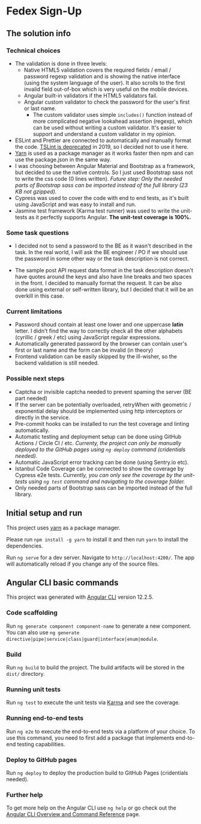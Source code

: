 # Fedex Sign-Up

## The solution info

### Technical choices

- The validation is done in three levels:
  - Native HTML5 validation covers the required fields / email / password regexp validation and is showing the native interface (using the system language of the user). It also scrolls to the first invalid field out-of-box which is very useful on the mobile devices.
  - Angular built-in validators if the HTML5 validators fail.
  - Angular custom validator to check the password for the user's first or last name.
    - The custom validator uses simple `includes()` function instead of more complicated negative lookahead assertion (regexp), which can be used without writing a custom validator. It's easier to support and understand a custom validator in my opinion.
- ESLint and Prettier are connected to automatically and manually format the code. [TSLint is deprecated](https://github.com/palantir/tslint/issues/4904) in 2019, so I decided not to use it here.
- [Yarn](https://yarnpkg.com) is used as a package manager as it works faster then npm and can use the package.json in the same way.
- I was choosing between Angular Material and Bootstrap as a framework, but decided to use the native controls. So I just used Bootstrap sass not to write the css code (0 lines written). _Future step: Only the needed parts of Bootstrap sass can be imported instead of the full library (23 KB not gzipped)._
- Cypress was used to cover the code with end to end tests, as it's built using JavaScript and was easy to install and run.
- Jasmine test framework (Karma test runner) was used to write the unit-tests as it perfectly supports Angular. **The unit-test coverage is 100%.**

### Some task questions

- I decided not to send a password to the BE as it wasn't described in the task. In the real world, I will ask the BE engineer / PO if we should use the password in some other way or the task description is not correct.

- The sample post API request data format in the task description doesn't have quotes around the keys and also have line breaks and two spaces in the front. I decided to manually format the request. It can be also done using external or self-written library, but I decided that it will be an overkill in this case.

### Current limitations

- Password shoud contain at least one lower and one uppercase **latin** letter. I didn't find the way to correctly check all the other alphabets (cyrillic / greek / etc) using JavaScript regular expressions.
- Automatically generated password by the browser can contain user's first or last name and the form can be invalid (in theory)
- Frontend validation can be easily skipped by the ill-wisher, so the backend validation is still needed.

### Possible next steps

- Captcha or invisible captcha needed to prevent spaming the server (BE part needed)
- If the server can be potentially overloaded, retryWhen with geometric / exponential delay should be implemented using http interceptors or directly in the service.
- Pre-commit hooks can be installed to run the test coverage and linting automatically.
- Automatic testing and deployment setup can be done using GitHub Actions / Circle CI / etc. _Currenty, the project can only be manually deployed to the GitHub pages using `ng deploy` command (cridentials needed)._
- Automatic JavaScript error tracking can be done (using Sentry.io etc).
- Istanbul Code Coverage can be connected to show the coverage by Cypress e2e tests. _Currently, you can only see the coverage by the unit-tests using `ng test` command and navigating to the coverage folder._
- Only needed parts of Bootstrap sass can be imported instead of the full library.

## Initial setup and run

This project uses [yarn](https://yarnpkg.com) as a package manager.

Please run `npm install -g yarn` to install it
and then run `yarn` to install the dependencies.

Run `ng serve` for a dev server. Navigate to `http://localhost:4200/`. The app will automatically reload if you change any of the source files.

## Angular CLI basic commands

This project was generated with [Angular CLI](https://github.com/angular/angular-cli) version 12.2.5.

### Code scaffolding

Run `ng generate component component-name` to generate a new component. You can also use `ng generate directive|pipe|service|class|guard|interface|enum|module`.

### Build

Run `ng build` to build the project. The build artifacts will be stored in the `dist/` directory.

### Running unit tests

Run `ng test` to execute the unit tests via [Karma](https://karma-runner.github.io) and see the coverage.

### Running end-to-end tests

Run `ng e2e` to execute the end-to-end tests via a platform of your choice. To use this command, you need to first add a package that implements end-to-end testing capabilities.

### Deploy to GitHub pages

Run `ng deploy` to deploy the production build to GitHub Pages (cridentials needed).

### Further help

To get more help on the Angular CLI use `ng help` or go check out the [Angular CLI Overview and Command Reference](https://angular.io/cli) page.

